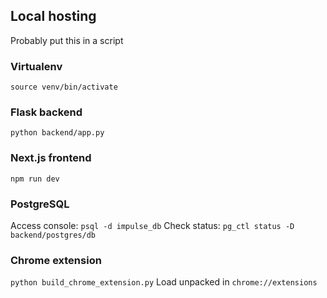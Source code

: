 ## Local hosting
Probably put this in a script

### Virtualenv
`source venv/bin/activate`

### Flask backend
`python backend/app.py`

### Next.js frontend
`npm run dev`

### PostgreSQL
Access console: `psql -d impulse_db`
Check status: `pg_ctl status -D backend/postgres/db`

### Chrome extension
`python build_chrome_extension.py`
Load unpacked in `chrome://extensions`